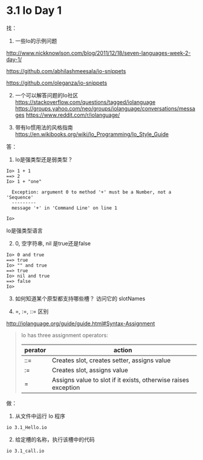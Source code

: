 # 3.1 Io Day 1

找：

1. 一些Io的示例问题

http://www.nickknowlson.com/blog/2011/12/18/seven-languages-week-2-day-1/

https://github.com/abhilashmeesala/io-snippets

https://github.com/oleganza/io-snippets



2. ​一个可以解答问题的Io社区
https://stackoverflow.com/questions/tagged/iolanguage
https://groups.yahoo.com/neo/groups/iolanguage/conversations/messages
https://www.reddit.com/r/iolanguage/

3. 带有Io惯用法的风格指南
https://en.wikibooks.org/wiki/Io_Programming/Io_Style_Guide

答：
1. Io是强类型还是弱类型？
```
Io> 1 + 1
==> 2
Io> 1 + "one"

  Exception: argument 0 to method '+' must be a Number, not a 'Sequence'
  ---------
  message '+' in 'Command Line' on line 1

Io> 

```
Io是强类型语言

2. 0, 空字符串, nil 是true还是false

```
Io> 0 and true
==> true
Io> "" and true
==> true
Io> nil and true
==> false
Io> 
```

3. 如何知道某个原型都支持哪些槽？
  访问它的 slotNames

4. =, :=, ::= 区别

http://iolanguage.org/guide/guide.html#Syntax-Assignment

> Io has three assignment operators:
>
> | perator | action                                                       |
> | ------- | ------------------------------------------------------------ |
> | ::=     | Creates slot, creates setter, assigns value                  |
> | :=      | Creates slot, assigns value                                  |
> | =       | Assigns value to slot if it exists, otherwise raises exception |



做：

1. 从文件中运行 Io 程序

```
io 3.1_Hello.io
```

2. 给定槽的名称，执行该槽中的代码

```
io 3.1_call.io
```
